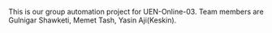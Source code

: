 This is our group automation project for UEN-Online-03. Team members are Gulnigar Shawketi, Memet Tash, Yasin Aji(Keskin).
